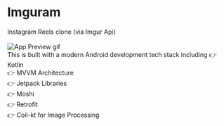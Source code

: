 # Imguram
Instagram Reels clone (via Imgur Api)<br />
<br />
![App Preview gif](https://drive.google.com/file/d/1YdlthVkLBJPaXMdH5Cumaa4_ZuLGODSF/view?usp=sharing)<br/>
This is built with a modern Android development tech stack including
👉 Kotlin <br />
👉 MVVM Architecture<br />
👉 Jetpack Libraries<br />
👉 Moshi<br />
👉 Retrofit<br />
👉 Coil-kt for Image Processing <br />
